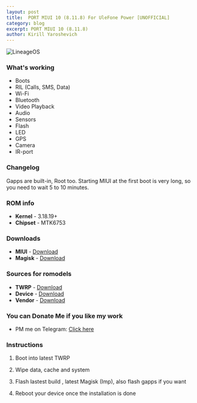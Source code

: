 ```yaml
---
layout: post
title:  PORT MIUI 10 (8.11.8) For UleFone Power [UNOFFICIAL]
category: blog
excerpt: PORT MIUI 10 (8.11.8)
author: Kirill Yaroshevich
---
```


![LineageOS](http://Hadenix.github.io/images/miuipower.jpg)

### What's working
* Boots
* RIL (Calls, SMS, Data)
* Wi-Fi
* Bluetooth
* Video Playback
* Audio
* Sensors
* Flash
* LED
* GPS
* Camera
* IR-port

### Changelog
Gapps are built-in, Root too. Starting MIUI at the first boot is very long, so you need to wait 5 to 10 minutes.

### ROM info
* **Kernel** - 3.18.19+
* **Chipset** - MTK6753

### Downloads
* **MIUI** - [Download](https://androidfilehost.com/?w=files&flid=286108)
* **Magisk** - [Download](https://github.com/topjohnwu/Magisk/releases/tag/v19.3)

### Sources for romodels
* **TWRP** - [Download](https://github.com/Hadenix/TWRP_device_Ulefone_Power)
* **Device** - [Download](https://github.com/Hadenix/device_ulefone_power)
* **Vendor** - [Download](https://github.com/Hadenix/vendor_ulefone_power)

### You can Donate Me if you like my work
* PM me on Telegram: [Click here](https://web.telegram.org/#/im?p=@Hadenix)

### Instructions
1) Boot into latest TWRP

2) Wipe data, cache and system

3) Flash lastest build , latest Magisk (Imp), also flash gapps if you want

4) Reboot your device once the installation is done